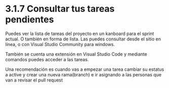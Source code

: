 # 3.1.7 Consultar tus tareas pendientes

Puedes ver la lista de tareas del proyecto en un kanboard  para el sprint actual. O también en forma de lista. Las puedes consultar desde el sitio en línea, o con Visual Studio Community para windows.&#x20;

También se cuenta una extensión en Visual Studio Code y mediante comandos puedes acceder a las tareas.

Una recomendación es cuando vas a empezar una tarea cambiar su estatus a active y crear una nueva rama(branch) e ir asignando a las personas que van a revisar el pull request



